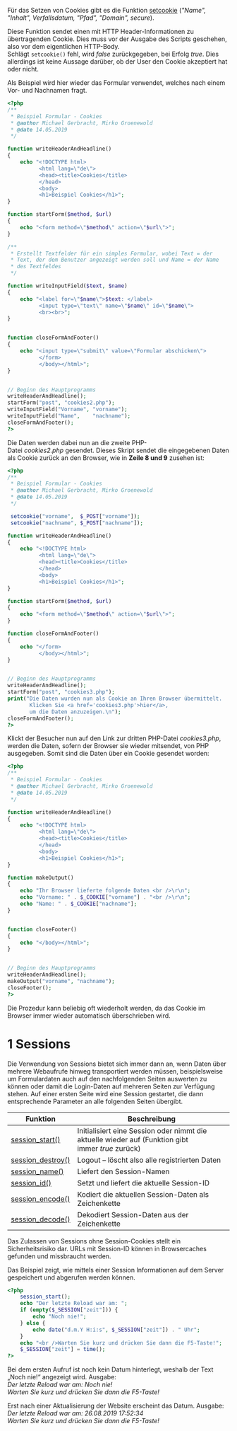 
Für das Setzen von Cookies gibt es die Funktion [setcookie](http://php.net/manual/de/function.setcookie.php) (_"Name", "Inhalt", Verfallsdatum, "Pfad", "Domain", secure_).

Diese Funktion sendet einen mit HTTP Header-Informationen zu übertragenden Cookie. Dies muss vor der Ausgabe des Scripts geschehen, also vor dem eigentlichen HTTP-Body.  
Schlägt `setcookie()` fehl, wird _false_ zurückgegeben, bei Erfolg _true_. Dies allerdings ist keine Aussage darüber, ob der User den Cookie akzeptiert hat oder nicht.

Als Beispiel wird hier wieder das Formular verwendet, welches nach einem Vor- und Nachnamen fragt.


```php
<?php
/**
 * Beispiel Formular - Cookies
 * @author Michael Gerbracht, Mirko Groenewold
 * @date 14.05.2019
 */

function writeHeaderAndHeadline()
{
    echo "<!DOCTYPE html>
          <html lang=\"de\">
          <head><title>Cookies</title>
          </head>
          <body>
          <h1>Beispiel Cookies</h1>";
}

function startForm($method, $url)
{
    echo "<form method=\"$method\" action=\"$url\">";
}

/**
 * Erstellt Textfelder für ein simples Formular, wobei Text = der
 * Text, der dem Benutzer angezeigt werden soll und Name = der Name
 * des Textfeldes
 */

function writeInputField($text, $name)
{
    echo "<label for=\"$name\">$text: </label>
          <input type=\"text\" name=\"$name\" id=\"$name\">
          <br><br>";
}


function closeFormAndFooter()
{
    echo "<input type=\"submit\" value=\"Formular abschicken\">
          </form>
          </body></html>";
}


// Beginn des Hauptprogramms
writeHeaderAndHeadline();
startForm("post", "cookies2.php");
writeInputField("Vorname", "vorname");
writeInputField("Name",    "nachname");
closeFormAndFooter();
?>
```



Die Daten werden dabei nun an die zweite PHP-Datei _cookies2.php_ gesendet. Dieses Skript sendet die eingegebenen Daten als Cookie zurück an den Browser, wie in **Zeile 8 und 9** zusehen ist:

```php
<?php
/**
 * Beispiel Formular - Cookies
 * @author Michael Gerbracht, Mirko Groenewold
 * @date 14.05.2019
 */

 setcookie("vorname",  $_POST["vorname"]);
 setcookie("nachname", $_POST["nachname"]);

function writeHeaderAndHeadline()
{
    echo "<!DOCTYPE html>
          <html lang=\"de\">
          <head><title>Cookies</title>
          </head>
          <body>
          <h1>Beispiel Cookies</h1>";
}

function startForm($method, $url)
{
    echo "<form method=\"$method\" action=\"$url\">";
}

function closeFormAndFooter()
{
    echo "</form>
          </body></html>";
}


// Beginn des Hauptprogramms
writeHeaderAndHeadline();
startForm("post", "cookies3.php");
print("Die Daten wurden nun als Cookie an Ihren Browser übermittelt.
       Klicken Sie <a href='cookies3.php'>hier</a>,
       um die Daten anzuzeigen.\n");
closeFormAndFooter();
?>
```


Klickt der Besucher nun auf den Link zur dritten PHP-Datei _cookies3.php_, werden die Daten, sofern der Browser sie wieder mitsendet, von PHP ausgegeben. Somit sind die Daten über ein Cookie gesendet worden:

```php
<?php
/**
 * Beispiel Formular - Cookies
 * @author Michael Gerbracht, Mirko Groenewold
 * @date 14.05.2019
 */

function writeHeaderAndHeadline()
{
    echo "<!DOCTYPE html>
          <html lang=\"de\">
          <head><title>Cookies</title>
          </head>
          <body>
          <h1>Beispiel Cookies</h1>";
}

function makeOutput()
{
    echo "Ihr Browser lieferte folgende Daten <br />\r\n";
    echo "Vorname: " . $_COOKIE["vorname"] . "<br />\r\n";
    echo "Name: " . $_COOKIE["nachname"];
}


function closeFooter()
{
    echo "</body></html>";
}


// Beginn des Hauptprogramms
writeHeaderAndHeadline();
makeOutput("vorname", "nachname");
closeFooter();
?>
```

Die Prozedur kann beliebig oft wiederholt werden, da das Cookie im Browser immer wieder automatisch überschrieben wird.


# 1 Sessions

Die Verwendung von Sessions bietet sich immer dann an, wenn Daten über mehrere Webaufrufe hinweg transportiert werden müssen, beispielsweise um Formulardaten auch auf den nachfolgenden Seiten auswerten zu können oder damit die Login-Daten auf mehreren Seiten zur Verfügung stehen. Auf einer ersten Seite wird eine Session gestartet, die dann entsprechende Parameter an alle folgenden Seiten übergibt.  
  

|Funktion|Beschreibung|
|---|---|
|[session_start()](https://www.php.net/manual/de/function.session-start.php)|Initialisiert eine Session oder nimmt die aktuelle wieder auf (Funktion gibt immer _true_ zurück)|
|[session_destroy()](https://www.php.net/manual/de/function.session-destroy.php)|Logout – löscht also alle registrierten Daten|
|[session_name()](https://www.php.net/manual/de/function.session-name.php)|Liefert den Session-Namen|
|[session_id()](https://www.php.net/manual/de/function.session-id.php)|Setzt und liefert die aktuelle Session-ID|
|[session_encode()](https://www.php.net/manual/de/function.session-encode.php)|Kodiert die aktuellen Session-Daten als Zeichenkette|
|[session_decode()](https://www.php.net/manual/de/function.session-decode.php)|Dekodiert Session-Daten aus der Zeichenkette|

Das Zulassen von Sessions ohne Session-Cookies stellt ein Sicherheitsrisiko dar. URLs mit Session-ID können in Browsercaches gefunden und missbraucht werden.

Das Beispiel zeigt, wie mittels einer Session Informationen auf dem Server gespeichert und abgerufen werden können.

```php
<?php
    session_start();
    echo "Der letzte Reload war am: ";
    if (empty($_SESSION["zeit"])) {
        echo "Noch nie!";
    } else {
        echo date("d.m.Y H:i:s", $_SESSION["zeit"]) . " Uhr";
    }
    echo "<br />Warten Sie kurz und drücken Sie dann die F5-Taste!";
    $_SESSION["zeit"] = time();
?>
```


Bei dem ersten Aufruf ist noch kein Datum hinterlegt, weshalb der Text „Noch nie!“ angezeigt wird. Ausgabe:  
_Der letzte Reload war am: Noch nie!  
Warten Sie kurz und drücken Sie dann die F5-Taste!_

Erst nach einer Aktualisierung der Website erscheint das Datum. Ausgabe:  
_Der letzte Reload war am: 26.08.2019 17:52:34  
Warten Sie kurz und drücken Sie dann die F5-Taste!_


